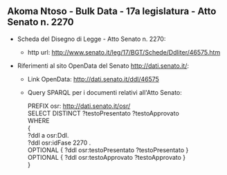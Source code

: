 ## Akoma Ntoso - Bulk Data - 17a legislatura - Atto Senato n. 2270 ##

* Scheda del Disegno di Legge - Atto Senato n. 2270:
	* http url: http://www.senato.it/leg/17/BGT/Schede/Ddliter/46575.htm

* Riferimenti al sito OpenData del Senato http://dati.senato.it/:
	* Link OpenData: http://dati.senato.it/ddl/46575
	* Query SPARQL per i documenti relativi all'Atto Senato:

        PREFIX osr: <http://dati.senato.it/osr/>  
		SELECT DISTINCT ?testoPresentato ?testoApprovato  
		WHERE  
		{  
		    ?ddl a osr:Ddl.  
		    ?ddl osr:idFase 2270 .  
		    OPTIONAL { ?ddl osr:testoPresentato ?testoPresentato }  
		    OPTIONAL { ?ddl osr:testoApprovato ?testoApprovato }  
		}
		